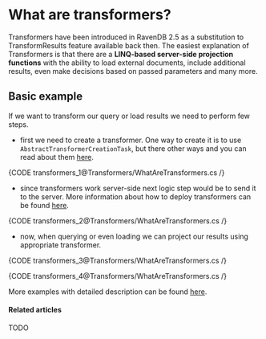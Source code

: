 # What are transformers?

Transformers have been introduced in RavenDB 2.5 as a substitution to TransformResults feature available back then. The easiest explanation of Transformers is that there are a **LINQ-based server-side projection functions** with the ability to load external documents, include additional results, even make decisions based on passed parameters and many more.

## Basic example

If we want to transform our query or load results we need to perform few steps.

- first we need to create a transformer. One way to create it is to use `AbstractTransformerCreationTask`, but there other ways and you can read about them [here](../transformers/creating).

{CODE transformers_1@Transformers/WhatAreTransformers.cs /}

- since transformers work server-side next logic step would be to send it to the server. More information about how to deploy transformers can be found [here](../transformers/creating).

{CODE transformers_2@Transformers/WhatAreTransformers.cs /}

- now, when querying or even loading we can project our results using appropriate transformer.

{CODE transformers_3@Transformers/WhatAreTransformers.cs /}

{CODE transformers_4@Transformers/WhatAreTransformers.cs /}

More examples with detailed description can be found [here](../transformers/using).

#### Related articles

TODO
